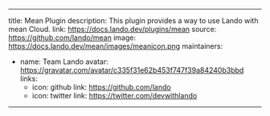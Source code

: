 
---
title: Mean Plugin
description: This plugin provides a way to use Lando with mean Cloud.
link: https://docs.lando.dev/plugins/mean
source: https://github.com/lando/mean
image: https://docs.lando.dev/mean/images/meanicon.png
maintainers:
  - name: Team Lando
    avatar: https://gravatar.com/avatar/c335f31e62b453f747f39a84240b3bbd
    links:
      - icon: github
        link: https://github.com/lando
      - icon: twitter
        link: https://twitter.com/devwithlando
---

